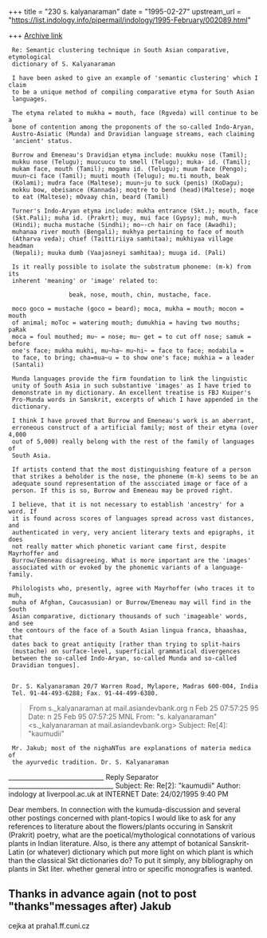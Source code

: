 +++
title = "230 s. kalyanaraman"
date = "1995-02-27"
upstream_url = "https://list.indology.info/pipermail/indology/1995-February/002089.html"

+++
[Archive link](https://list.indology.info/pipermail/indology/1995-February/002089.html)

     Re: Semantic clustering technique in South Asian comparative, etymological 
     dictionary of S. Kalyanaraman

     I have been asked to give an example of 'semantic clustering' which I claim
     to be a unique method of compiling comparative etyma for South Asian       
     languages.   

     The etyma related to mukha = mouth, face (Rgveda) will continue to be a    
     bone of contention among the proponents of the so-called Indo-Aryan,       
     Austro-Asiatic (Munda) and Dravidian language streams, each claiming       
     'ancient' status. 

     Burrow and Emeneau's Dravidian etyma include: muukku nose (Tamil); 
     mukku nose (Telugu); muucuucu to smell (Telugu); muka- id. (Tamil); 
     mukam face, mouth (Tamil); mogamu id. (Telugu); muum face (Pengo); 
     muun~ci face (Tamil); muuti mouth (Telugu); mu.ti mouth, beak 
     (Kolami); mudra face (Maltese); muun~ju to suck (penis) (KoDagu); 
     mokku bow, obeisance (Kannada); moqtre to bend (head)(Maltese); moqe 
     to eat (Maltese); mOvaay chin, beard (Tamil)

     Turner's Indo-Aryan etyma include: mukha entrance (Skt.); mouth, face 
     (Skt.Pali); muha id. (Prakrt); muy, mui face (Gypsy); muh, mu~h 
     (Hindi); mucha mustache (Sindhi); mo~-ch hair on face (Awadhi); 
     muhanaa river mouth (Bengali); mukhya pertaining to face of mouth 
     (Atharva veda); chief (Taittiriiya samhitaa); mukhiyaa village headman 
     (Nepali); muuka dumb (Vaajasneyi samhitaa); muuga id. (Pali)

     Is it really possible to isolate the substratum phoneme: (m-k) from its    
     inherent 'meaning' or 'image' related to: 

                     beak, nose, mouth, chin, mustache, face. 

     moco goco = mustache (goco = beard); moca, mukha = mouth; mocon = mouth    
     of animal; moToc = watering mouth; dumukhia = having two mouths; paRak     
     moca = foul mouthed; mu~ = nose; mu~ get = to cut off nose; samuk = before 
     one's face; mukha mukhi, mu~ha~ mu~hi~ = face to face; modabila =          
     to face, to bring; cha=mua~u = to show one's face; mukhia = a leader       
     (Santali)

     Munda languages provide the firm foundation to link the linguistic 
     unity of South Asia in such substantive 'images' as I have tried to 
     demonstrate in my dictionary. An excellent treatise is FBJ Kuiper's        
     Pro-Munda words in Sanskrit, excerpts of which I have appended in the      
     dictionary.

     I think I have proved that Burrow and Emeneau's work is an aberrant,       
     erroneous construct of a artificial family; most of their etyma (over 4,000
     out of 5,000) really belong with the rest of the family of languages of    
     South Asia.

     If artists contend that the most distinguishing feature of a person 
     that strikes a beholder is the nose, the phoneme (m-k) seems to be an 
     adequate sound representation of the asscciated image or face of a 
     person. If this is so, Burrow and Emeneau may be proved right. 

     I believe, that it is not necessary to establish 'ancestry' for a word. If 
     it is found across scores of languages spread across vast distances, and   
     authenticated in very, very ancient literary texts and epigraphs, it does  
     not really matter which phonetic variant came first, despite Mayrhoffer and
     Burrow/Emeneau disagreeing. What is more important are the 'images'        
     associated with or evoked by the phonemic variants of a language-family.   

     Philologists who, presently, agree with Mayrhoffer (who traces it to muh,  
     muha of Afghan, Caucasusian) or Burrow/Emeneau may will find in the South  
     Asian comparative, dictionary thousands of such 'imageable' words, and see 
     the contours of the face of a South Asian lingua franca, bhaashaa, that 
     dates back to great antiquity [rather than trying to split-hairs 
     (mustache) on surface-level, superficial grammatical divergences 
     between the so-called Indo-Aryan, so-called Munda and so-called 
     Dravidian tongues].          


     Dr. S. Kalyanaraman 20/7 Warren Road, Mylapore, Madras 600-004, India
     Tel. 91-44-493-6288; Fax. 91-44-499-6380.




> From s._kalyanaraman at mail.asiandevbank.org n Feb 25 07:57:25 95
Date:  n 25 Feb 95 07:57:25 MNL
From: "s. kalyanaraman" <s._kalyanaraman at mail.asiandevbank.org>
Subject: Re[4]: "kaumudii"

     Mr. Jakub; most of the nighaNTus are explanations of materia medica of 
     the ayurvedic tradition. Dr. S. Kalyanaraman


______________________________ Reply Separator _________________________________
Subject: Re: Re[2]: "kaumudii"
Author:  indology at liverpool.ac.uk at INTERNET
Date:    24/02/1995 9:40 PM


Dear members.
In connection with the kumuda-discussion and several other postings
concerned with plant-topics I would like to ask for any references to
literature about the flowers/plants occuring in Sanskrit (Prakrit)
poetry, what are the poetical/mythological connotations of various plants in
Indian literature. Also, is there any attempt of botanical Sanskrit-Latin
(or whatever) dictionary which put more light on which plant is which than
the classical Skt dictionaries do? 
   To put it simply, any bibliography on plants in Skt liter. whether
general intro or specific monografies is wanted.

Thanks in advance again (not to post "thanks"messages after)
       Jakub
-- 
cejka at praha1.ff.cuni.cz







